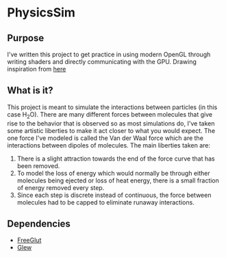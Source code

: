 # PhysicsSim

## Purpose
I've written this project to get practice in using modern OpenGL through writing shaders and directly communicating with the GPU. Drawing inspiration from [here]()

## What is it?
This project is meant to simulate the interactions between particles (in this case H<sub>2</sub>O). There are many different forces between molecules that give rise to the behavior that is observed so as most simulations do,
I've taken some artistic liberties to make it act closer to what you would expect. The one force I've modeled is called the Van der Waal force which are the interactions between dipoles of molecules. The main liberties taken are:
1) There is a slight attraction towards the end of the force curve that has been removed.
2) To model the loss of energy which would normally be through either molecules being ejected or loss of heat energy, there is a small fraction of energy removed every step.
3) Since each step is discrete instead of continuous, the force between molecules had to be capped to eliminate runaway interactions.

## Dependencies
- [FreeGlut]()
- [Glew]()
